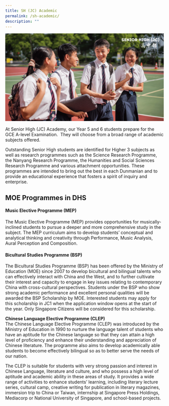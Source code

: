```yaml
---
title: SH (JC) Academic
permalink: /sh-academic/
description: ""
---
```

![](/images/Homepage/Senior%20High.png)

At Senior High (JC) Academy, our Year 5 and 6 students prepare for the GCE A-level Examination.  They will choose from a broad range of academic subjects offered.  

Outstanding Senior High students are identified for Higher 3 subjects as well as research programmes such as the Science Research Programme, the Nanyang Research Programme, the Humanities and Social Sciences Research Programme and various attachment opportunities. These programmes are intended to bring out the best in each Dunmanian and to provide an educational experience that fosters a spirit of inquiry and enterprise.

## **MOE Programmes in DHS**

#### **Music Elective Programme (MEP)**
The Music Elective Programme (MEP) provides opportunities for musically-inclined students to pursue a deeper and more comprehensive study in the subject. The MEP curriculum aims to develop students’ conceptual and analytical thinking and creativity through Performance, Music Analysis, Aural Perception and Composition.

#### **Bicultural Studies Programme (BSP)**
The Bicultural Studies Programme (BSP) has been offered by the Ministry of Education (MOE) since 2007 to develop bicultural and bilingual talents who can effectively interact with China and the West, and to further cultivate their interest and capacity to engage in key issues relating to contemporary China with cross-cultural perspectives. Students under the BSP who show strong academic performance and excellent personal qualities will be awarded the BSP Scholarship by MOE. Interested students may apply for this scholarship in JC1 when the application window opens at the start of the year. Only Singapore Citizens will be considered for this scholarship.

**Chinese Language Elective Programme (CLEP)**  
The Chinese Language Elective Programme (CLEP) was introduced by the Ministry of Education in 1990 to nurture the language talent of students who have an aptitude for the Chinese language so that they can attain a high level of proficiency and enhance their understanding and appreciation of Chinese literature. The programme also aims to develop academically able students to become effectively bilingual so as to better serve the needs of our nation.

The CLEP is suitable for students with very strong passion and interest in Chinese Language, literature and culture, and who possess a high level of aptitude and academic ability in these areas of study. It provides a wide range of activities to enhance students’ learning, including literary lecture series, cultural camp, creative writing for publication in literary magazines, immersion trip to China or Taiwan, internship at Singapore Press Holdings, Mediacorp or National University of Singapore, and school-based projects.